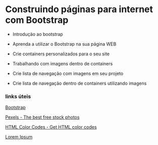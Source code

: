 # Construindo páginas para internet com Bootstrap

- Introdução ao bootstrap

- Aprenda a utilizar o Bootstrap na sua página WEB

- Crie containers personalizados para o seu site

- Trabalhando com imagens dentro de containers

- Crie lista de navegação com imagens em seu projeto

- Crie lista de navegação dentro de containers utilizando imagens

### links úteis

[Bootstrap](https://getbootstrap.com/)

[Pexels - The best free stock photos](https://www.pexels.com/)

[HTML Color Codes - Get HTML color codes](https://htmlcolorcodes.com/)

[Lorem Ipsum](https://www.lipsum.com/)
